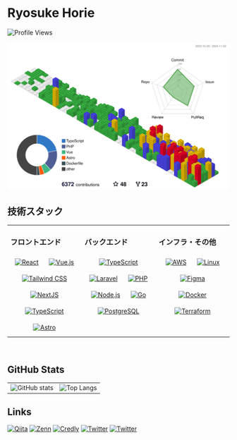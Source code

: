 # Ryosuke Horie

![Profile Views](https://komarev.com/ghpvc/?username=ryosuke-horie&style=flat-square)

![](./profile-3d-contrib/profile-gitblock.svg)

## 技術スタック

<table><tr><td valign="top" width="33%">

### フロントエンド
<div align="center">  
<a href="https://reactjs.org/" target="_blank"><img style="margin: 10px" src="https://profilinator.rishav.dev/skills-assets/react-original-wordmark.svg" alt="React" height="50" /></a>  
<a href="https://vuejs.org/" target="_blank"><img style="margin: 10px" src="https://profilinator.rishav.dev/skills-assets/vuejs-original-wordmark.svg" alt="Vue.js" height="50" /></a>  
<a href="https://www.tailwindcss.com/" target="_blank"><img style="margin: 10px" src="https://profilinator.rishav.dev/skills-assets/tailwindcss.svg" alt="Tailwind CSS" height="50" /></a>  
<a href="https://nextjs.org/" target="_blank"><img style="margin: 10px" src="https://profilinator.rishav.dev/skills-assets/nextjs.png" alt="NextJS" height="50" /></a>  
<a href="https://www.typescriptlang.org/" target="_blank"><img style="margin: 10px" src="https://profilinator.rishav.dev/skills-assets/typescript-original.svg" alt="TypeScript" height="50" /></a>  
<a href="https://www.astro.build/" target="_blank"><img style="margin: 10px" src="https://profilinator.rishav.dev/skills-assets/astro.svg" alt="Astro" height="50" /></a>  
</div>

</td><td valign="top" width="33%">

### バックエンド  
<div align="center">  
<a href="https://www.typescriptlang.org/" target="_blank"><img style="margin: 10px" src="https://profilinator.rishav.dev/skills-assets/typescript-original.svg" alt="TypeScript" height="50" /></a>  
<a href="https://laravel.com/" target="_blank"><img style="margin: 10px" src="https://profilinator.rishav.dev/skills-assets/laravel-plain-wordmark.svg" alt="Laravel" height="50" /></a>  
<a href="https://www.php.net/" target="_blank"><img style="margin: 10px" src="https://profilinator.rishav.dev/skills-assets/php-original.svg" alt="PHP" height="50" /></a>  
<a href="https://nodejs.org/" target="_blank"><img style="margin: 10px" src="https://profilinator.rishav.dev/skills-assets/nodejs-original-wordmark.svg" alt="Node.js" height="50" /></a>  
<a href="https://go.dev/" target="_blank"><img style="margin: 10px" src="https://profilinator.rishav.dev/skills-assets/go-original.svg" alt="Go" height="50" /></a>  
<a href="https://www.postgresql.org/" target="_blank"><img style="margin: 10px" src="https://profilinator.rishav.dev/skills-assets/postgresql-original-wordmark.svg" alt="PostgreSQL" height="50" /></a>  
</div>

</td><td valign="top" width="33%">

### インフラ・その他
<div align="center">  
<a href="https://aws.amazon.com/" target="_blank"><img style="margin: 10px" src="https://profilinator.rishav.dev/skills-assets/amazonwebservices-original-wordmark.svg" alt="AWS" height="50" /></a>  
<a href="https://www.linux.org/" target="_blank"><img style="margin: 10px" src="https://profilinator.rishav.dev/skills-assets/linux-original.svg" alt="Linux" height="50" /></a>  
<a href="https://www.figma.com/" target="_blank"><img style="margin: 10px" src="https://profilinator.rishav.dev/skills-assets/figma-icon.svg" alt="Figma" height="50" /></a>  
<a href="https://www.docker.com/" target="_blank"><img style="margin: 10px" src="https://profilinator.rishav.dev/skills-assets/docker-original-wordmark.svg" alt="Docker" height="50" /></a>  
<a href="https://www.terraform.io/" target="_blank"><img style="margin: 10px" src="https://profilinator.rishav.dev/skills-assets/terraformio-icon.svg" alt="Terraform" height="50" /></a>  
</div>

</td></tr></table>  

<br/>  

## GitHub Stats

<table>
  <tr>
    <td>
      <img src="https://github-readme-stats.vercel.app/api?username=ryosuke-horie&hide=stars,contribs&count_private=true&show_icons=true" alt="GitHub stats" />
    </td>
    <td>
      <img src="https://github-readme-stats.vercel.app/api/top-langs/?username=ryosuke-horie&hide=javascript,css,blade,html,scss,cmake,C%2B%2B&layout=compact" alt="Top Langs" />
    </td>
  </tr>
</table>

## Links

<p>
  <a href="https://qiita.com/ryosuke-horie" target="_blank"><img src="https://img.shields.io/badge/Qiita-55C500?style=for-the-badge&logo=qiita&logoColor=white" alt="Qiita"></a>
  <a href="https://zenn.dev/ryosuke_horie" target="_blank"><img src="https://img.shields.io/badge/Zenn-3EA8FF?style=for-the-badge&logo=zenn&logoColor=white" alt="Zenn"></a>
  <a href="https://www.credly.com/users/ryosuke-horie.4573376d" target="_blank"><img src="https://img.shields.io/badge/Credly-FF6B6B?style=for-the-badge&logo=credly&logoColor=white" alt="Credly"></a>
  <a href="https://twitter.com/ryosuke_314_" target="_blank"><img src="https://img.shields.io/badge/Twitter-1DA1F2?style=for-the-badge&logo=twitter&logoColor=white" alt="Twitter"></a>
  <a href="https://sizu.me/ryosuke-horie" target="_blank"><img src="https://img.shields.io/badge/しずかなインターネット-1DA1F2?style=for-the-badge&logo=twitter&logoColor=white" alt="Twitter"></a>
</p>
